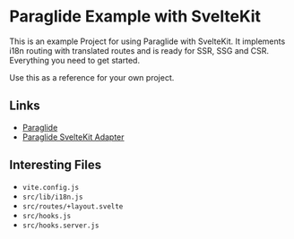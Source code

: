 # Paraglide Example with SvelteKit

This is an example Project for using Paraglide with SvelteKit. It implements i18n routing with translated routes and is ready for SSR, SSG and CSR. Everything you need to get started.

Use this as a reference for your own project.

## Links
- [Paraglide](https://inlang.com/m/gerre34r/library-inlang-paraglideJs)
- [Paraglide SvelteKit Adapter](https://inlang.com/m/dxnzrydw/paraglide-sveltekit-i18n)

## Interesting Files
- `vite.config.js`
- `src/lib/i18n.js`
- `src/routes/+layout.svelte`
- `src/hooks.js`
- `src/hooks.server.js`